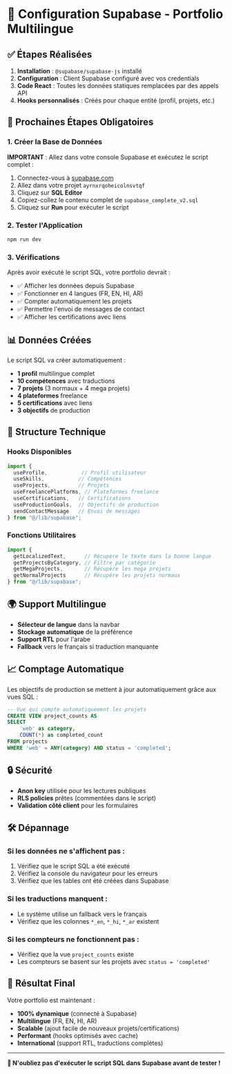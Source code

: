 # 🚀 Configuration Supabase - Portfolio Multilingue

## ✅ Étapes Réalisées

1. **Installation** : `@supabase/supabase-js` installé
2. **Configuration** : Client Supabase configuré avec vos credentials
3. **Code React** : Toutes les données statiques remplacées par des appels API
4. **Hooks personnalisés** : Créés pour chaque entité (profil, projets, etc.)

## 🎯 Prochaines Étapes Obligatoires

### 1. Créer la Base de Données

**IMPORTANT** : Allez dans votre console Supabase et exécutez le script complet :

1. Connectez-vous à [supabase.com](https://supabase.com)
2. Allez dans votre projet `ayrnxrqoheicolnsvtqf`
3. Cliquez sur **SQL Editor**
4. Copiez-collez le contenu complet de `supabase_complete_v2.sql`
5. Cliquez sur **Run** pour exécuter le script

### 2. Tester l'Application

```bash
npm run dev
```

### 3. Vérifications

Après avoir exécuté le script SQL, votre portfolio devrait :

- ✅ Afficher les données depuis Supabase
- ✅ Fonctionner en 4 langues (FR, EN, HI, AR)
- ✅ Compter automatiquement les projets
- ✅ Permettre l'envoi de messages de contact
- ✅ Afficher les certifications avec liens

## 📊 Données Créées

Le script SQL va créer automatiquement :

- **1 profil** multilingue complet
- **10 compétences** avec traductions
- **7 projets** (3 normaux + 4 mega projets)
- **4 plateformes** freelance
- **5 certifications** avec liens
- **3 objectifs** de production

## 🔧 Structure Technique

### Hooks Disponibles

```javascript
import { 
  useProfile,           // Profil utilisateur
  useSkills,           // Compétences
  useProjects,         // Projets
  useFreelancePlatforms, // Plateformes freelance
  useCertifications,   // Certifications
  useProductionGoals,  // Objectifs de production
  sendContactMessage   // Envoi de messages
} from "@/lib/supabase";
```

### Fonctions Utilitaires

```javascript
import {
  getLocalizedText,      // Récupère le texte dans la bonne langue
  getProjectsByCategory, // Filtre par catégorie
  getMegaProjects,       // Récupère les mega projets
  getNormalProjects      // Récupère les projets normaux
} from "@/lib/supabase";
```

## 🌍 Support Multilingue

- **Sélecteur de langue** dans la navbar
- **Stockage automatique** de la préférence
- **Support RTL** pour l'arabe
- **Fallback** vers le français si traduction manquante

## 📈 Comptage Automatique

Les objectifs de production se mettent à jour automatiquement grâce aux vues SQL :

```sql
-- Vue qui compte automatiquement les projets
CREATE VIEW project_counts AS
SELECT 
    'web' as category,
    COUNT(*) as completed_count
FROM projects 
WHERE 'web' = ANY(category) AND status = 'completed';
```

## 🔒 Sécurité

- **Anon key** utilisée pour les lectures publiques
- **RLS policies** prêtes (commentées dans le script)
- **Validation côté client** pour les formulaires

## 🛠 Dépannage

### Si les données ne s'affichent pas :

1. Vérifiez que le script SQL a été exécuté
2. Vérifiez la console du navigateur pour les erreurs
3. Vérifiez que les tables ont été créées dans Supabase

### Si les traductions manquent :

- Le système utilise un fallback vers le français
- Vérifiez que les colonnes `*_en`, `*_hi`, `*_ar` existent

### Si les compteurs ne fonctionnent pas :

- Vérifiez que la vue `project_counts` existe
- Les compteurs se basent sur les projets avec `status = 'completed'`

## 🎉 Résultat Final

Votre portfolio est maintenant :

- **100% dynamique** (connecté à Supabase)
- **Multilingue** (FR, EN, HI, AR)
- **Scalable** (ajout facile de nouveaux projets/certifications)
- **Performant** (hooks optimisés avec cache)
- **International** (support RTL, traductions complètes)

---

**🚨 N'oubliez pas d'exécuter le script SQL dans Supabase avant de tester !**
